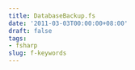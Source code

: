 ```yaml
---
title: DatabaseBackup.fs
date: '2011-03-03T00:00:00+08:00'
draft: false
tags:
- fsharp
slug: f-keywords
---
```


<script src="https://gist.github.com/chrismckelt/a6dc122913bdd40616a5.js"></script>
